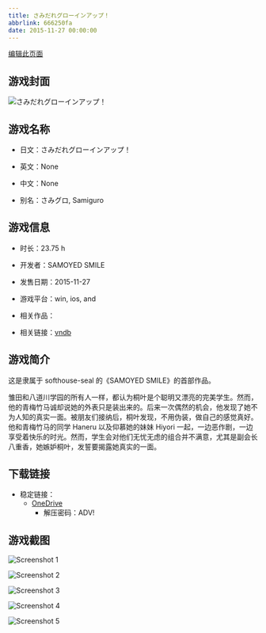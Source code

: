 ```yaml
---
title: さみだれグローインアップ！
abbrlink: 666250fa
date: 2015-11-27 00:00:00
---
```

[编辑此页面](https://github.com/ACG-3/ADV3-source/blob/main/source/_posts/games/%E3%81%95%E3%81%BF%E3%81%A0%E3%82%8C%E3%82%B0%E3%83%AD%E3%83%BC%E3%82%A4%E3%83%B3%E3%82%A2%E3%83%83%E3%83%97%EF%BC%81.md)

## 游戏封面

![さみだれグローインアップ！](https://pan.timero.xyz/d/onedrive/img_lib_001/%E3%81%95%E3%81%BF%E3%81%A0%E3%82%8C%E3%82%B0%E3%83%AD%E3%83%BC%E3%82%A4%E3%83%B3%E3%82%A2%E3%83%83%E3%83%97%EF%BC%81_cover.avif)


## 游戏名称

- 日文：さみだれグローインアップ！
- 英文：None
- 中文：None

- 别名：さみグロ, Samiguro


## 游戏信息

- 时长：23.75 h
- 开发者：SAMOYED SMILE
- 发售日期：2015-11-27
- 游戏平台：win, ios, and
- 相关作品：

- 相关链接：[vndb](https://vndb.org/v17985)


## 游戏简介

这是隶属于 softhouse-seal 的《SAMOYED SMILE》的首部作品。

雏田和八道川学园的所有人一样，都认为桐叶是个聪明又漂亮的完美学生。然而，他的青梅竹马诚却说她的外表只是装出来的。后来一次偶然的机会，他发现了她不为人知的真实一面。被朋友们接纳后，桐叶发现，不用伪装，做自己的感觉真好。他和青梅竹马的同学 Haneru 以及仰慕她的妹妹 Hiyori 一起，一边恶作剧，一边享受着快乐的时光。然而，学生会对他们无忧无虑的组合并不满意，尤其是副会长八重香，她嫉妒桐叶，发誓要揭露她真实的一面。




## 下载链接

- 稳定链接：
    - [OneDrive](https://pan.timero.xyz/onedrive/adv_lib_001/%E3%81%95%E3%81%BF%E3%81%A0%E3%82%8C%E3%82%B0%E3%83%AD%E3%83%BC%E3%82%A4%E3%83%B3%E3%82%A2%E3%83%83%E3%83%97%EF%BC%81)
        - 解压密码：ADV!



## 游戏截图


![Screenshot 1](https://pan.timero.xyz/d/onedrive/img_lib_001/%E3%81%95%E3%81%BF%E3%81%A0%E3%82%8C%E3%82%B0%E3%83%AD%E3%83%BC%E3%82%A4%E3%83%B3%E3%82%A2%E3%83%83%E3%83%97%EF%BC%81_Screenshot_1.avif)

![Screenshot 2](https://pan.timero.xyz/d/onedrive/img_lib_001/%E3%81%95%E3%81%BF%E3%81%A0%E3%82%8C%E3%82%B0%E3%83%AD%E3%83%BC%E3%82%A4%E3%83%B3%E3%82%A2%E3%83%83%E3%83%97%EF%BC%81_Screenshot_2.avif)

![Screenshot 3](https://pan.timero.xyz/d/onedrive/img_lib_001/%E3%81%95%E3%81%BF%E3%81%A0%E3%82%8C%E3%82%B0%E3%83%AD%E3%83%BC%E3%82%A4%E3%83%B3%E3%82%A2%E3%83%83%E3%83%97%EF%BC%81_Screenshot_3.avif)

![Screenshot 4](https://pan.timero.xyz/d/onedrive/img_lib_001/%E3%81%95%E3%81%BF%E3%81%A0%E3%82%8C%E3%82%B0%E3%83%AD%E3%83%BC%E3%82%A4%E3%83%B3%E3%82%A2%E3%83%83%E3%83%97%EF%BC%81_Screenshot_4.avif)

![Screenshot 5](https://pan.timero.xyz/d/onedrive/img_lib_001/%E3%81%95%E3%81%BF%E3%81%A0%E3%82%8C%E3%82%B0%E3%83%AD%E3%83%BC%E3%82%A4%E3%83%B3%E3%82%A2%E3%83%83%E3%83%97%EF%BC%81_Screenshot_5.avif)

